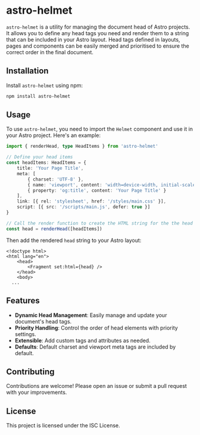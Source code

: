 # astro-helmet

`astro-helmet` is a utility for managing the document head of Astro projects. It allows you to define any head tags you need and render them to a string that can be included in your Astro layout. Head tags defined in layouts, pages and components can be easily merged and prioritised to ensure the correct order in the final document.

## Installation

Install `astro-helmet` using npm:

```bash
npm install astro-helmet
```

## Usage

To use `astro-helmet`, you need to import the `Helmet` component and use it in your Astro project. Here's an example:

```ts
import { renderHead, type HeadItems } from 'astro-helmet'

// Define your head items
const headItems: HeadItems = {
	title: 'Your Page Title',
	meta: [
		{ charset: 'UTF-8' },
		{ name: 'viewport', content: 'width=device-width, initial-scale=1' },
		{ property: 'og:title', content: 'Your Page Title' }
	],
	link: [{ rel: 'stylesheet', href: '/styles/main.css' }],
	script: [{ src: '/scripts/main.js', defer: true }]
}

// Call the render function to create the HTML string for the the head items
const head = renderHead([headItems])
```

Then add the rendered `head` string to your Astro layout:

```astro
<!doctype html>
<html lang="en">
	<head>
		<Fragment set:html={head} />
	</head>
	<body>
  ...
```

## Features

- **Dynamic Head Management**: Easily manage and update your document's head tags.
- **Priority Handling**: Control the order of head elements with priority settings.
- **Extensible**: Add custom tags and attributes as needed.
- **Defaults**: Default charset and viewport meta tags are included by default.

## Contributing

Contributions are welcome! Please open an issue or submit a pull request with your improvements.

## License

This project is licensed under the ISC License.
